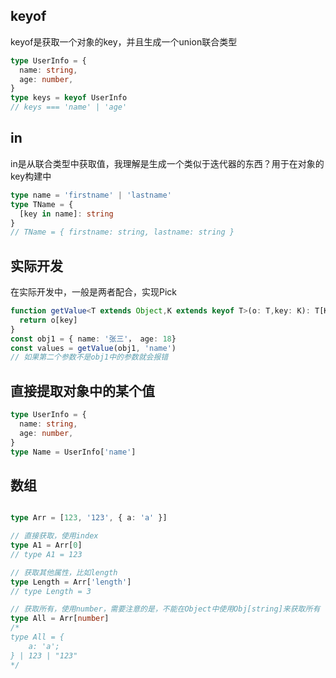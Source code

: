 ## keyof
keyof是获取一个对象的key，并且生成一个union联合类型
```ts
type UserInfo = {
  name: string,
  age: number,
}
type keys = keyof UserInfo
// keys === 'name' | 'age'
```
## in
in是从联合类型中获取值，我理解是生成一个类似于迭代器的东西？用于在对象的key构建中
```ts
type name = 'firstname' | 'lastname'
type TName = {
  [key in name]: string
}
// TName = { firstname: string, lastname: string }
```

## 实际开发
在实际开发中，一般是两者配合，实现Pick
```ts
function getValue<T extends Object,K extends keyof T>(o: T,key: K): T[K] {
  return o[key]
}
const obj1 = { name: '张三'， age: 18}
const values = getValue(obj1, 'name')
// 如果第二个参数不是obj1中的参数就会报错

```

## 直接提取对象中的某个值
```ts
type UserInfo = {
  name: string,
  age: number,
}
type Name = UserInfo['name']
```

## 数组
```ts

type Arr = [123, '123', { a: 'a' }]

// 直接获取，使用index
type A1 = Arr[0]
// type A1 = 123

// 获取其他属性，比如length
type Length = Arr['length']
// type Length = 3

// 获取所有，使用number，需要注意的是，不能在Object中使用Obj[string]来获取所有
type All = Arr[number]
/* 
type All = {
    a: 'a';
} | 123 | "123"
*/
```